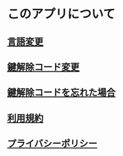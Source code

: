 # このアプリについて
## [言語変更](./language)

## [鍵解除コード変更](./pinChange)

## [鍵解除コードを忘れた場合](./pinDelete)

## [利用規約](./userAgreement)

## [プライバシーポリシー](./privacyPolicy)
